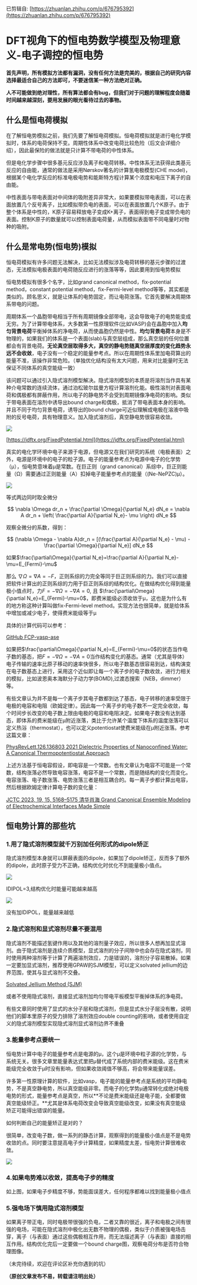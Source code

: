 已剪辑自: [https://zhuanlan.zhihu.com/p/676795392](https://zhuanlan.zhihu.com/p/676795392)
# DFT视角下的恒电势数学模型及物理意义-电子调控的恒电势
**首先声明，所有模拟方法都有漏洞，没有任何方法是完美的，根据自己的研究内容选择最适合自己的方法即可，不要迷信某一种方法绝对正确。**

**人不可能做到绝对理性，所有算法都会有bug，但我们对于问题的理解程度会随着时间越来越深刻，要用发展的眼光看待过去的事物。**

## 什么是恒电荷模拟

在了解恒电势模拟之前，我们先要了解恒电荷模拟。恒电荷模拟就是进行电化学模拟时，体系的电荷保持不变。周期性体系中改变电荷比较危险（后文会详细介绍），因此最保险的做法就是只计算不带电荷的中性体系。

但是电化学步骤中很多基元反应涉及离子和电荷转移。中性体系无法获得此类基元反应的自由能，通常的做法是采用Nørskov著名的计算氢电极模型(CHE model)，根据某个电化学反应的标准电极电势和能斯特方程计算某个浓度和电压下离子的自由能。

中性表面与带电表面对中间体的吸附差异非常大，如果要模拟带电表面，可以在表面放置几个反号离子，比如模拟带负电的表面，可以在表面放置几个K原子。由于整个体系是中性的，K原子容易释放电子变成K+离子，表面得到电子变成带负电的表面。控制K原子的数量就可以控制表面电荷量，从而模拟表面带不同电量时对物种的吸附。

## 什么是常电势(恒电势)模拟

恒电荷模拟有许多问题无法解决，比如无法模拟涉及电荷转移的基元步骤的过渡态，无法模拟电极表面的电荷随反应进行的涨落等等，因此要用到恒电势模拟

恒电势模拟有很多个名字，比如grand canonical method，fix-potential method，constant potential method，fix-Fermi-level method等等，其实都是类似的。顾名思义，就是让体系的电势固定，而让电荷涨落。它首先要解决周期体系带电的问题。

周期体系一个晶胞带电相当于所有周期镜像全部带电，这会导致电子的电势能变成无穷。为了计算带电体系，大多数第一性原理软件(比如VASP)会在晶胞中加入**均匀背景电荷**平衡掉体系的净电荷，从而使晶胞仍然是中性。**均匀背景电荷**本身是不物理的，如果我们的体系是一个表面(slab)与真空层组成，那么真空层的任何位置都会有背景电荷。**无论真空层取得多大，真空的静电势随真空层厚度的变化趋势永远不会收敛**，电子没有一个稳定的能量参考点。所以在周期性体系里加电荷算出的能量不准，该操作非常危险。（单独优化结构没有太大问题，用来对比能量时无法保证不同体系的真空能级一致）

该问题可以通过引入隐式溶剂模型解决。隐式溶剂模型的本质是将溶剂当作具有某种介电常数的连续流体，通过泊松玻尔兹曼方程计算溶剂化能。极性溶剂对表面电荷和偶极都有屏蔽作用，所以电子的静电势不会受到周期镜像净电荷的影响。类似于带电表面在溶剂中诱导出bound charge和偶极，抵消了带电表面本身的影响。并且不同于均匀背景电荷，诱导出的bound charge可近似理解成电极在溶液中吸附的反号电荷，具有物理意义。加入隐式溶剂后，真空静电势很容易收敛。

![](image_1.46c48177.png)

[https://jdftx.org/FixedPotential.html](https://jdftx.org/FixedPotential.html)

真实的电化学环境中电子来源于电源，但电源又在我们研究的系统（电极表面）之外，电源是环境中的电子的粒子源。电子的能量参考点为电源中电子的化学势（μ），恒电势意味着μ是常数。在巨正则（grand canonical）系综中，巨正则能量（Ω）需要通过正则能量（A）扣掉电子能量参考点的能量（(Ne-NePZC)μ）。

![](image_2.2c8a7b32.png)

等式两边同时取全微分

$$ \nabla  \Omega dr_n + \frac{\partial \Omega}{\partial N_e} dN_e = \nabla A dr_n + \left(  \frac{\partial A}{\partial N_e}- \mu   \right) dN_e  $$

观察全微分的系数，得到：

$$ (\nabla \Omega - \nabla A)dr_n = [(\frac{\partial A}{\partial N_e} - \mu) - \frac{\partial \Omega}{\partial N_e}] dN_e  $$

如果​​$\frac{\partial\Omega}{\partial N_e}=\frac{\partial A}{\partial N_e}-\mu=E_{Fermi}-\mu$​​



那么 ​$\nabla\Omega=\nabla A=-F$​ ，正则系综的力完全等同于巨正则系综的力。我们可以直接把软件计算出的正则系综的力用于巨正则系综的结构优化。在做结构优化得到能量极小值点时，力 ​$F=-\nabla\Omega=-\nabla A=0$​ , 且 ​$\frac{\partial\Omega}{\partial N_e}=E_{Fermi}-\mu=0$​ ，即费米能级必须收敛于μ，这也是为什么有的地方称这种计算叫做fix-Fermi-level method。实现方法也很简单，就是给体系中增加或减少电子，使得费米能级等于μ

具体的计算代码可以参考：

[GitHub FCP-vasp-ase](https://link.zhihu.com/?target=https%3A//github.com/hellozhaoming/FCP-vasp-ase)



如果把​$\frac{\partial\Omega}{\partial N_e}=E_{Fermi}-\mu=0$​ 的状态当作电子数的基态，把​$F=-\nabla\Omega=-\nabla A=0$​ 当作结构变化的基态。通常（尤其是导体）电子传输的速率比原子移动的速率快很多，所以电子数基态很容易到达，结构演变在电子数基态上进行，采用这个近似即让每一个离子步的电子数收敛，进行力相关的模拟，比如波恩奥本海默分子动力学(BOMD),过渡态搜索（NEB，dimmer）等。

有些文章认为并不是每一个离子步其电子数都到达了基态，电子转移的速率受限于电极的电容和电阻（欧姆定律）。因此每一个离子步的电子数不一定完全收敛，每个时间步长改变的电子数上限由电极的电容和电阻决定。如果电子数没有达到基态，即体系的费米能级在μ附近涨落，类比于允许某个温度下体系的温度涨落可以定义热浴（thermostat），也可以定义potentiostat使费米能级在μ附近涨落。参考这篇文章：

[PhysRevLett.126.136803 2021 Dielectric Properties of Nanoconfined Water: A Canonical Thermopotentiostat Approach](https://journals.aps.org/prl/pdf/10.1103/PhysRevLett.126.136803)

上述方法基于恒电容假设，即电容是一个常数。也有文章认为电容不可能是一个常数，结构涨落必然导致电容涨落，电容不是一个常数，而是随结构的变化而变化。电容涨落、电子数涨落、电势涨落三者是相互耦合的。每一离子步都计算出电容，然后根据欧姆定律计算电子数的变化量：

[JCTC 2023, 19, 15, 5168–5175 清华肖海 Grand Canonical Ensemble Modeling of Electrochemical Interfaces Made Simple](https://pubs.acs.org/doi/10.1021/acs.jctc.3c00237)

## 恒电势计算的那些坑

### 1.用了隐式溶剂模型就千万别加任何形式的dipole矫正

隐式溶剂模型本身就可以屏蔽表面的dipole，如果加了dipole矫正，反而多了额外的dipole，此时原子受力不正确，结构优化时优化不到能量极小值点。

![](image_3.279d3008.jpg)

IDIPOL=3,结构优化时能量可能越来越高

![](image_4.ca89bea7.png)

没有加IDIPOL，能量越来越低

### 2.隐式溶剂和显式溶剂尽量不要混用

隐式溶剂不能描述氢键作用以及其他的溶剂量子效应，所以很多人想再加显式溶剂。由于隐式溶剂是连续介质模型，显式溶剂的分子间隙中也会存在隐式溶剂，同时使用两种溶剂等于计算了两遍溶剂效应，力是错误的，溶剂分子容易散掉。如果一定要加显式溶剂，推荐使用GPAW的SJM模型，可以定义solvated jellium的边界范围，使其与显式溶剂不交叠。

[Solvated Jellium Method (SJM)](https://gpaw.readthedocs.io/tutorialsexercises/electrostatics/sjm/solvated_jellium_method.html)

或者不使用隐式溶剂，直接显式溶剂加均匀带电平板模型平衡掉体系的净电荷。

有些文章同时使用了显式的水分子层和隐式溶剂，但是显式水分子层没有散，说明他们的脚本里原子的受力排除了溶剂效应double counting的影响，或者使用自定义的隐式溶剂模型实现隐式溶剂显式溶剂边界不重叠

### 3.能量参考点要统一

恒电势计算中电子的能量参考点是电源的μ，这个μ是环境中粒子源的化学势，与系统无关。很多文章里能量表达式里把μ替代成了系统内部的费米能级。这在费米能级完全收敛于μ时没有影响，但如果收敛阈值不够高，将会带来能量误差。

许多第一性原理计算的软件，比如vasp，电子能的能量参考点是系统的平均静电势，不是真空静电势，所以真空能级非零。而电子的化学势μ通常转化成绝对电极电势的形式，能量参考点是真空，所以**不论是费米能级还是电子能，全都要做真空能级矫正。**尤其是体系电荷改变会导致真空能级改变，如果没有真空能级矫正可能得出错误的能量。

如何判断自己的能量矫正是对的？

很简单，改变电子数，做一系列的静态计算，观察得到的能量极小值点是不是电势收敛的点。同时要注意提高电子步计算精度，如果精度太差，恒电势计算很难收敛。

![](image_5.127ced1e.jpg)

### 4.如果电势难以收敛，提高电子步的精度

如上图，如果电子步精度不够，势能面误差大，任何程序都难以找到能量极小值点

### 5.强电场下慎用隐式溶剂模型

如果离子带正电，同时电极带很强的负电，二者又靠的很近，离子和电极之间有很强的电场，可能在隐式溶剂中极化出无数不物理的偶极，类似于介质被强电场击穿，离子（与表面）通过这些偶极相互作用，而无法描述离子（与表面）直接的相互作用。结构优化完后一定要做一个bound charge图，观察电荷分布是否符合物理图像。

（未完待续，欢迎在评论区补充你遇到的坑）

**（原创文章发布不易，转载请注明出处）**

